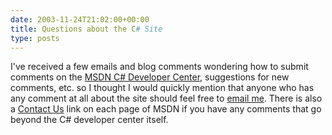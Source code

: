 ```yaml
---
date: 2003-11-24T21:02:00+00:00
title: Questions about the C# Site
type: posts
---
```

I've received a few emails and blog comments wondering how to submit comments on the [MSDN C# Developer Center](https://msdn.microsoft.com/vcsharp), suggestions for new comments, etc. so I thought I would quickly mention that anyone who has any comment at all about the site should feel free to [email me](mailto:duncanma@microsoft.com). There is also a [Contact Us](https://register.microsoft.com/contactus30/contactus.asp?domain=msdn) link on each page of MSDN if you have any comments that go beyond the C# developer center itself.
